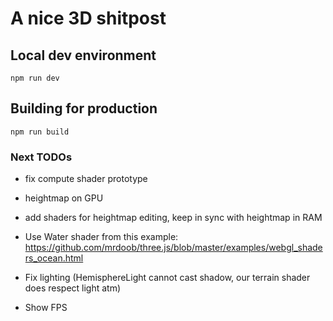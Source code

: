 # A nice 3D shitpost

## Local dev environment

```
npm run dev
```

## Building for production

```
npm run build
```

### Next TODOs

- fix compute shader prototype
- heightmap on GPU
- add shaders for heightmap editing, keep in sync with heightmap in RAM

- Use Water shader from this example: https://github.com/mrdoob/three.js/blob/master/examples/webgl_shaders_ocean.html
- Fix lighting (HemisphereLight cannot cast shadow, our terrain shader does respect light atm)
- Show FPS